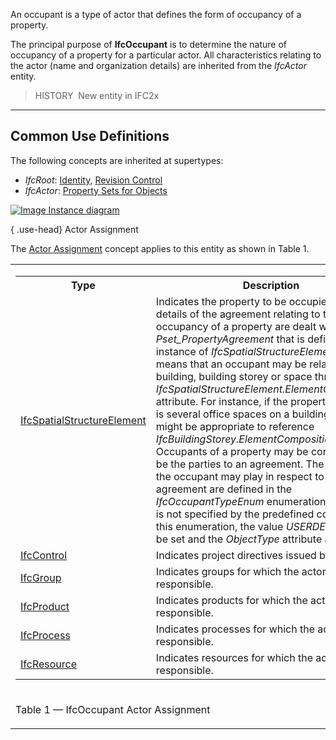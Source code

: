 ﻿An occupant is a type of actor that defines the form of occupancy of a property.

The principal purpose of **IfcOccupant** is to determine the nature of occupancy of a property for a particular actor. All characteristics relating to the actor (name and organization details) are inherited from the _IfcActor_ entity.

> HISTORY&nbsp; New entity in IFC2x

___
## Common Use Definitions
The following concepts are inherited at supertypes:

* _IfcRoot_: [Identity](../../templates/identity.htm), [Revision Control](../../templates/revision-control.htm)
* _IfcActor_: [Property Sets for Objects](../../templates/property-sets-for-objects.htm)

[![Image](../../../img/diagram.png)&nbsp;Instance diagram](../../../annex/annex-d/common-use-definitions/ifcoccupant.htm)

{ .use-head}
Actor Assignment

The [Actor Assignment](../../templates/actor-assignment.htm) concept applies to this entity as shown in Table 1.

<table>
<tr><td>
<table class="gridtable">
<tr><th><b>Type</b></th><th><b>Description</b></th></tr>
<tr><td><a href="../../ifcproductextension/lexical/ifcspatialstructureelement.htm">IfcSpatialStructureElement</a></td><td>Indicates the property to be occupied. Particular details of the agreement relating to the occupancy of a property are dealt within the <em>Pset_PropertyAgreement</em> that is defined for the instance of <em>IfcSpatialStructureElement</em>. This means that an occupant may be related to a site, building, building storey or space through the <em>IfcSpatialStructureElement.ElementComposition</em> attribute. For instance, if the property concerned is several office spaces on a building storey, it might be appropriate to reference <em>IfcBuildingStorey.ElementComposition=PARTIAL</em>.  Occupants of a property may be considered to be the parties to an agreement. The roles that the occupant may play in respect to an agreement are defined in the <em>IfcOccupantTypeEnum</em> enumeration. If the role is not specified by the predefined contents of this enumeration, the value <em>USERDEFINED</em> may be set and the <em>ObjectType</em> attribute asserted.</td></tr>
<tr><td><a href="../../ifckernel/lexical/ifccontrol.htm">IfcControl</a></td><td>Indicates project directives issued by the actor.</td></tr>
<tr><td><a href="../../ifckernel/lexical/ifcgroup.htm">IfcGroup</a></td><td>Indicates groups for which the actor is responsible.</td></tr>
<tr><td><a href="../../ifckernel/lexical/ifcproduct.htm">IfcProduct</a></td><td>Indicates products for which the actor is responsible.</td></tr>
<tr><td><a href="../../ifckernel/lexical/ifcprocess.htm">IfcProcess</a></td><td>Indicates processes for which the actor is responsible.</td></tr>
<tr><td><a href="../../ifckernel/lexical/ifcresource.htm">IfcResource</a></td><td>Indicates resources for which the actor is responsible.</td></tr>
</table>
</td></tr>
<tr><td><p class="table">Table 1 &mdash; IfcOccupant Actor Assignment</p></td></tr></table>